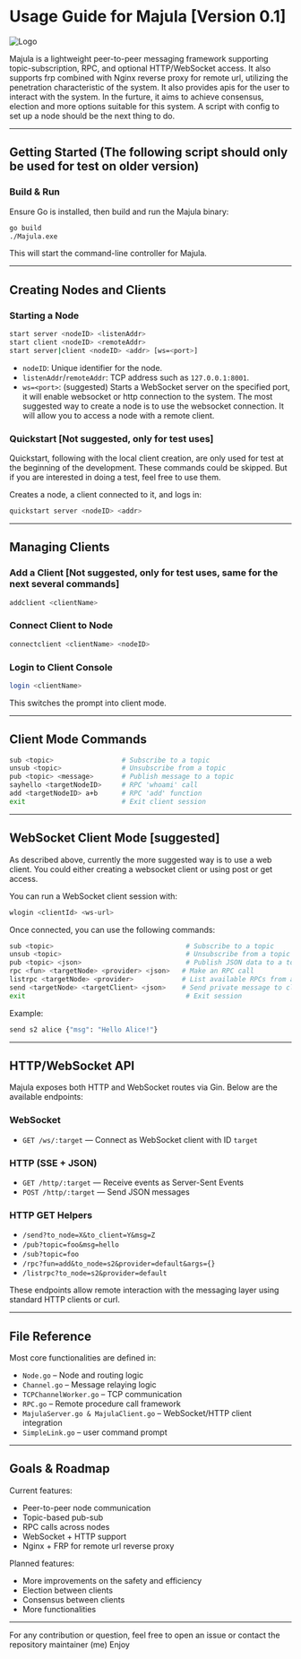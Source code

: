# Usage Guide for Majula [Version 0.1]
![Logo](./Majula_Cover.png)

Majula is a lightweight peer-to-peer messaging framework supporting topic-subscription, RPC, and optional HTTP/WebSocket access. It also supports frp combined with Nginx reverse proxy for remote url, utilizing the penetration characteristic of the system. It also provides apis for the user to interact with the system. In the furture, it aims to achieve consensus, election and more options suitable for this system. A script with config to set up a node should be the next thing to do.


---

## Getting Started (The following script should only be used for test on older version)

### Build & Run

Ensure Go is installed, then build and run the Majula binary:

```bash
go build
./Majula.exe
```

This will start the command-line controller for Majula.

---

## Creating Nodes and Clients

### Starting a Node

```bash
start server <nodeID> <listenAddr>
start client <nodeID> <remoteAddr>
start server|client <nodeID> <addr> [ws=<port>]
```

* `nodeID`: Unique identifier for the node.
* `listenAddr`/`remoteAddr`: TCP address such as `127.0.0.1:8001`.
* `ws=<port>`: (suggested) Starts a WebSocket server on the specified port, it will enable websocket or http connection to the system.
The most suggested way to create a node is to use the websocket connection. It will allow you to access a node with a remote client.



### Quickstart [Not suggested, only for test uses]

Quickstart, following with the local client creation, are only used for test at the beginning of the development. These commands could be skipped.
But if you are interested in doing a test, feel free to use them.

Creates a node, a client connected to it, and logs in:

```bash
quickstart server <nodeID> <addr>
```

---

## Managing Clients

### Add a Client [Not suggested, only for test uses, same for the next several commands]

```bash
addclient <clientName>
```

### Connect Client to Node

```bash
connectclient <clientName> <nodeID>
```

### Login to Client Console

```bash
login <clientName>
```

This switches the prompt into client mode.

---

## Client Mode Commands

```bash
sub <topic>                 # Subscribe to a topic
unsub <topic>               # Unsubscribe from a topic
pub <topic> <message>       # Publish message to a topic
sayhello <targetNodeID>     # RPC 'whoami' call
add <targetNodeID> a+b      # RPC 'add' function
exit                        # Exit client session
```

---

## WebSocket Client Mode [suggested]

As described above, currently the more suggested way is to use a web client. You could either creating a websocket client or using post or get access.

You can run a WebSocket client session with:

```bash
wlogin <clientId> <ws-url>
```

Once connected, you can use the following commands:

```bash
sub <topic>                                 # Subscribe to a topic
unsub <topic>                               # Unsubscribe from a topic
pub <topic> <json>                          # Publish JSON data to a topic
rpc <fun> <targetNode> <provider> <json>   # Make an RPC call
listrpc <targetNode> <provider>            # List available RPCs from a provider
send <targetNode> <targetClient> <json>    # Send private message to client on target node
exit                                        # Exit session
```

Example:

```bash
send s2 alice {"msg": "Hello Alice!"}
```

---

## HTTP/WebSocket API

Majula exposes both HTTP and WebSocket routes via Gin. Below are the available endpoints:

### WebSocket

* `GET /ws/:target` — Connect as WebSocket client with ID `target`

### HTTP (SSE + JSON)

* `GET /http/:target` — Receive events as Server-Sent Events
* `POST /http/:target` — Send JSON messages

### HTTP GET Helpers

* `/send?to_node=X&to_client=Y&msg=Z`
* `/pub?topic=foo&msg=hello`
* `/sub?topic=foo`
* `/rpc?fun=add&to_node=s2&provider=default&args={}`
* `/listrpc?to_node=s2&provider=default`

These endpoints allow remote interaction with the messaging layer using standard HTTP clients or curl.

---

## File Reference

Most core functionalities are defined in:

* `Node.go` – Node and routing logic
* `Channel.go` – Message relaying logic
* `TCPChannelWorker.go` – TCP communication
* `RPC.go` – Remote procedure call framework
* `MajulaServer.go & MajulaClient.go` – WebSocket/HTTP client integration
* `SimpleLink.go` – user command prompt

---

## Goals & Roadmap

Current features:

* Peer-to-peer node communication
* Topic-based pub-sub
* RPC calls across nodes
* WebSocket + HTTP support
* Nginx + FRP for remote url reverse proxy

Planned features:

* More improvements on the safety and efficiency
* Election between clients
* Consensus between clients
* More functionalities
---

For any contribution or question, feel free to open an issue or contact the repository maintainer (me)
Enjoy
